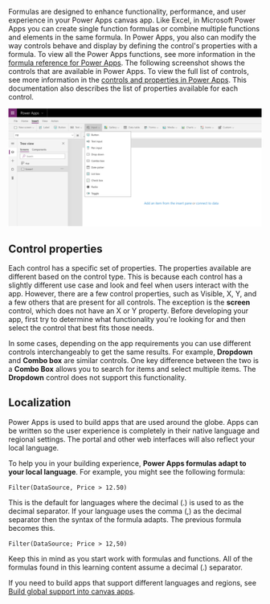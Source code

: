 Formulas are designed to enhance functionality, performance, and user
experience in your Power Apps canvas app. Like Excel, in Microsoft Power Apps you can create
single function formulas or combine multiple functions and elements in
the same formula. In Power Apps, you also can modify the way controls
behave and display by defining the control's properties with a formula.
To view all the Power Apps functions, see more information in the
[formula reference for Power Apps](/powerapps/maker/canvas-apps/formula-reference).
The following screenshot shows the controls that are available in Power Apps. To view
the full list of controls, see more information in the 
[controls and properties in Power Apps](/powerapps/maker/canvas-apps/reference-properties).
This documentation also describes the list of properties available
for each control.

![Screenshot of Input dropdown menu item control.](../media/controls.png)

## Control properties

Each control has a specific set of properties. The properties available
are different based on the control type. This is because each control
has a slightly different use case and look and feel when users
interact with the app. However, there are a few control properties, such
as Visible, X, Y, and a few others that are present for all controls. The
exception is the **screen** control, which does not have an X or Y property.
Before developing your app, first try to determine what functionality
you're looking for and then select the control that best fits those needs.

In some cases, depending on the app requirements you can use different controls
interchangeably to get the same results. For example,
**Dropdown** and **Combo box** are similar controls. One key
difference between the two is a **Combo Box** allows you to
search for items and select multiple items. The **Dropdown**
control does not support this functionality.

## Localization

Power Apps is used to build apps that are used around the globe. Apps can
be written so the user experience is completely in their native language
and regional settings. The portal and other web interfaces
will also reflect your local language.

To help you in your building experience, **Power Apps formulas adapt to
your local language**. For example, you might see the following formula:

```powerappsfl
Filter(DataSource, Price > 12.50)
```

This is the default for languages where the decimal (.) is used to as the decimal
separator. If your language uses the comma (,) as the decimal separator then the
syntax of the formula adapts. The previous formula becomes this.

```powerappsfl
Filter(DataSource; Price > 12,50)
```

Keep this in mind as you start work with formulas and functions. All of
the formulas found in this learning content assume a decimal (.)
separator.

If you need to build apps that support different languages and regions,
see [Build global support into canvas apps](/powerapps/maker/canvas-apps/global-apps).
